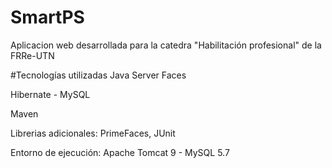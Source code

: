 # SmartPS
Aplicacion web desarrollada para la catedra "Habilitación profesional" de la FRRe-UTN

#Tecnologías utilizadas
Java Server Faces

Hibernate - MySQL

Maven

Librerias adicionales: PrimeFaces, JUnit

Entorno de ejecución: Apache Tomcat 9 - MySQL 5.7
